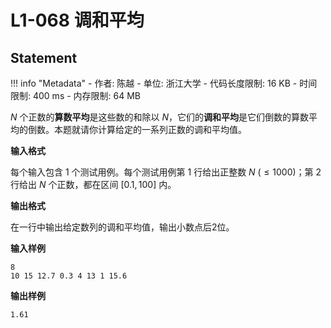 
# L1-068 调和平均

## Statement

!!! info "Metadata"
    - 作者: 陈越
    - 单位: 浙江大学
    - 代码长度限制: 16 KB
    - 时间限制: 400 ms
    - 内存限制: 64 MB

$N$ 个正数的**算数平均**是这些数的和除以 $N$，它们的**调和平均**是它们倒数的算数平均的倒数。本题就请你计算给定的一系列正数的调和平均值。

**输入格式**

每个输入包含 1 个测试用例。每个测试用例第 1 行给出正整数 $N$ ($\le 1000$)；第 2 行给出 $N$ 个正数，都在区间 $[0.1, 100]$ 内。

**输出格式**

在一行中输出给定数列的调和平均值，输出小数点后2位。

**输入样例**
```plaintext
8
10 15 12.7 0.3 4 13 1 15.6
```

**输出样例**
```plaintext
1.61
```

